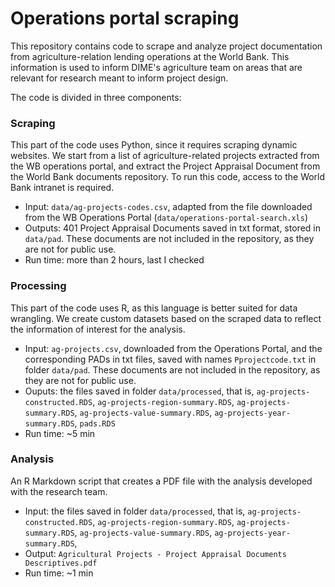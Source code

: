 # Operations portal scraping

This repository contains code to scrape and analyze project documentation from agriculture-relation lending operations at the World Bank. This information is used to inform
DIME's agriculture team on areas that are relevant for research meant to inform project design.

The code is divided in three components:

### Scraping
This part of the code uses Python, since it requires scraping dynamic websites. We start from a list of agriculture-related projects extracted from the WB 
operations portal, and extract the Project Appraisal Document from the World Bank documents repository. To run this code, access to the World Bank intranet is required.
- Input: `data/ag-projects-codes.csv`, adapted from the file downloaded from the WB Operations Portal (`data/operations-portal-search.xls`)
- Outputs: 401 Project Appraisal Documents saved in txt format, stored in `data/pad`. These documents are not included in the repository, as they are not for public use.
- Run time: more than 2 hours, last I checked

### Processing
This part of the code uses R, as this language is better suited for data wrangling. We create custom datasets based on the scraped data to reflect the
information of interest for the analysis.
- Input: `ag-projects.csv`, downloaded from the Operations Portal, and the corresponding PADs in txt files, saved with names `Pprojectcode.txt` in folder `data/pad`.
These documents are not included in the repository, as they are not for public use.
- Ouputs: the files saved in folder `data/processed`, that is, `ag-projects-constructed.RDS`, `ag-projects-region-summary.RDS`, `ag-projects-summary.RDS`, 
`ag-projects-value-summary.RDS`, `ag-projects-year-summary.RDS`, `pads.RDS`
- Run time: ~5 min

### Analysis
An R Markdown script that creates a PDF file with the analysis developed with the research team.
- Input: the files saved in folder `data/processed`, that is, `ag-projects-constructed.RDS`, `ag-projects-region-summary.RDS`, `ag-projects-summary.RDS`, 
`ag-projects-value-summary.RDS`, `ag-projects-year-summary.RDS`,
- Output: `Agricultural Projects - Project Appraisal Documents Descriptives.pdf`
- Run time: ~1 min
